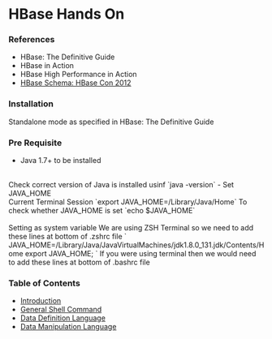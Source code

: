 # HBase Hands On

### References
- HBase: The Definitive Guide
- HBase in Action
- HBase High Performance in Action
- [HBase Schema: HBase Con 2012](http://ianvarley.com/coding/HBaseSchema_HBaseCon2012.pdf)

### Installation
Standalone mode as specified in HBase: The Definitive Guide

### Pre Requisite
- Java 1.7+ to be installed
<br>
Check correct version of Java is installed usinf `java -version`
- Set JAVA_HOME
<br>
Current Terminal Session  
`export JAVA_HOME=/Library/Java/Home`  
To check whether JAVA_HOME is set  
`echo $JAVA_HOME`  <br><br>
Setting as system variable  
We are using ZSH Terminal so we need to add these lines at bottom of .zshrc file  
`
JAVA_HOME=/Library/Java/JavaVirtualMachines/jdk1.8.0_131.jdk/Contents/Home
export JAVA_HOME;
`  
If you were using terminal then we would need to add these lines at bottom of .bashrc file

### Table of Contents
- [Introduction](src/main/scala/Introduction.md)
- [General Shell Command](src/main/scala/GeneralShellCommand.md)
- [Data Definition Language](src/main/scala/ddl/DataDefinitonLanguage.md)
- [Data Manipulation Language](src/main/scala/dml/DataManipulationLanguage.md)